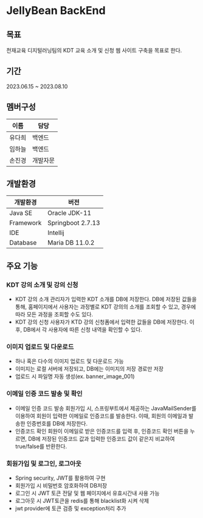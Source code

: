 # JellyBean BackEnd
## 목표
천재교육 디지털러닝팀의 KDT 교육 소개 및 신청 웹 사이트 구축을 목표로 한다.
## 기간
2023.06.15 ~ 2023.08.10
## 멤버구성
|이름|담당|
|------|---|
|유다희|백엔드|
|임하늘|백엔드|
|손진경|개발자문|

## 개발환경
|개발환경|버전|
|------|---|
|Java SE|Oracle JDK-11|
|Framework|Springboot 2.7.13|
|IDE|Intellij|
|Database|Maria DB 11.0.2|

## 주요 기능
### KDT 강의 소개 및 강의 신청
+ KDT 강의 소개
관리자가 입력한 KDT 소개를 DB에 저장한다.
DB에 저장된 값들을 통해, 홈페이지에서 사용자는 과정별로 KDT 강의의 소개를 조회할 수 있고, 경우에 따라 모든 과정을 조회할 수도 있다.
+ KDT 강의 신청
사용자가 KTD 강의 신청폼에서 입력한 값들을 DB에 저장한다.
이후, DB에서 각 사용자에 따른 신청 내역을 확인할 수 있다.
### 이미지 업로드 및 다운로드
+ 하나 혹은 다수의 이미지 업로드 및 다운로드 가능
+ 이미지는 로컬 서버에 저장되고, DB에는 이미지의 저장 경로만 저장
+ 업로드 시 파일명 자동 생성(ex. banner_image_001)
### 이메일 인증 코드 발송 및 확인
+ 이메일 인증 코드 발송
회원가입 시, 스프링부트에서 제공하는 JavaMailSender를 이용하여 회원이 입력한 이메일로 인증코드를 발송한다.
이때, 회원의 이메일과 발송한 인증번호를 DB에 저장한다.
+ 인증코드 확인
회원이 이메일로 받은 인증코드를 입력 후, 인증코드 확인 버튼을 누르면, DB에 저장된 인증코드 값과 입력한 인증코드 값이 같은지 비교하여 true/false를 반환한다.
### 회원가입 및 로그인, 로그아웃
+ Spring security, JWT를 활용하여 구현
+ 회원가입 시 비밀번호 암호화하여 DB저장
+ 로그인 시 JWT 토큰 전달 및 웹 페이지에서 유효시간내 사용 가능
+ 로그아웃 시 JWT토큰을 redis를 통해 blacklist화 시켜 삭제
+ jwt provider에 토큰 검증 및 exception처리 추가
